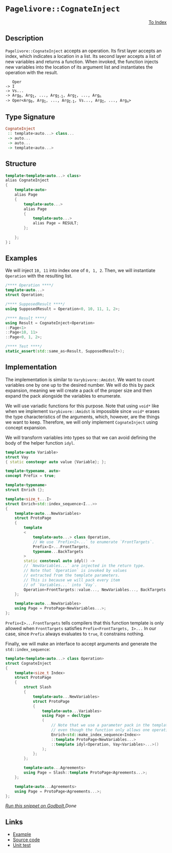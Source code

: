 <!-- Copyright 2024 Feng Mofan
SPDX-License-Identifier: Apache-2.0 -->

# `Pagelivore::CognateInject`

<p style='text-align: right;'><a href="../../../facilities/metafunctions.md#pagelivore-cognate-inject">To Index</a></p>

## Description

`Pagelivore::CognateInject` accepts an operation.
Its first layer accepts an index, which indicates a location in a list.
Its second layer accepts a list of new variables and returns a function.
When invoked, the function injects new variables into the location of its argument list and instantiates the operation with the result.

<pre><code>   Oper
-> I
-> Vs...
-> Arg<sub>0</sub>, Arg<sub>1</sub>, ..., Arg<sub>I-1</sub>, Arg<sub>I</sub>, ..., Arg<sub>n</sub>
-> Oper&lt;Arg<sub>0</sub>, Arg<sub>1</sub>, ..., Arg<sub>I-1</sub>, Vs..., Arg<sub>I</sub>, ..., Arg<sub>n</sub>&gt;</code></pre>

## Type Signature

```Haskell
CognateInject
 :: template<auto...> class...
 -> auto...
 -> auto...
 -> template<auto...>
```

## Structure

```C++
template<template<auto...> class>
alias CognateInject
{
    template<auto>
    alias Page
    {
        template<auto...>
        alias Page
        { 
            template<auto...>
            alias Page = RESULT;
        };
        
    };
}；
```

## Examples

We will inject `10, 11` into index one of `0, 1, 2`. Then, we will instantiate `Operation` with the resulting list.

```C++
/**** Operation ****/
template<auto...>
struct Operation;

/**** SupposedResult ****/
using SupposedResult = Operation<0, 10, 11, 1, 2>;

/**** Result ****/
using Result = CognateInject<Operation>
::Page<1>
::Page<10, 11>
::Page<0, 1, 2>;

/**** Test ****/
static_assert(std::same_as<Result, SupposedResult>);
```

## Implementation

The implementation is similar to `Varybivore::Amidst`.
We want to count variables one by one up to the desired number.
We will do this by pack expansion, meaning we will create a pack of the proper size and then expand the pack alongside the variables to enumerate.

We will use variadic functions for this purpose.
Note that using `void*` like when we implement `Varybivore::Amidst` is impossible since `void*` erases the type characteristics of the arguments, which, however, are the things we want to keep.
Therefore, we will only implement `CognateInject` using concept expansion.

We will transform variables into types so that we can avoid defining the body of the helper function `idyl`.

```C++
template<auto Variable>
struct Vay
{ static constexpr auto value {Variable}; };
```

```C++
template<typename, auto>
concept Prefix = true;

template<typename>
struct Enrich {};

template<size_t...I>
struct Enrich<std::index_sequence<I...>>
{
    template<auto...NewVariables>
    struct ProtoPage
    { 
        template
        <
            template<auto...> class Operation,
            // We use `Prefix<I>...` to enumerate `FrontTargets`.
            Prefix<I>...FrontTargets,
            typename...BackTargets
        >
        static consteval auto idyl() ->
        // `NewVariables...` are injected in the return type.
        // Note that `Operation` is invoked by values
        // extracted from the template parameters.
        // This is because we will pack every item
        // of `Variables...` into `Vay`.
        Operation<FrontTargets::value..., NewVariables..., BackTargets::value...>;
    };

    template<auto...NewVariables>
    using Page = ProtoPage<NewVariables...>;
};
```

`Prefix<I>...FrontTargets` tells compilers that this function template is only allowed when `FrontTargets` satisfies `Prefix<FrontTargets, I>...`
In our case, since `Prefix` always evaluates to `true`, it constrains nothing.

Finally, we will make an interface to accept arguments and generate the `std::index_sequence`:

```C++
template<template<auto...> class Operation>
struct CognateInject
{
    template<size_t Index>
    struct ProtoPage
    {
        struct Slash
        {
            template<auto...NewVariables>
            struct ProtoPage
            {
                template<auto...Variables>
                using Page = decltype
                (
                    // Note that we use a parameter pack in the template head
                    // even though the function only allows one operation.
                    Enrich<std::make_index_sequence<Index>>
                    ::template ProtoPage<NewVariables...>
                    ::template idyl<Operation, Vay<Variables>...>()
                );
            };
        };

        template<auto...Agreements>
        using Page = Slash::template ProtoPage<Agreements...>;
    };

    template<auto...Agreements>
    using Page = ProtoPage<Agreements...>;
};
```

[*Run this snippet on Godbolt.*](https://godbolt.org/#z:OYLghAFBqd5QCxAYwPYBMCmBRdBLAF1QCcAaPECAMzwBtMA7AQwFtMQByARg9KtQYEAysib0QXACx8BBAKoBnTAAUAHpwAMvAFYTStJg1DIApACYAQuYukl9ZATwDKjdAGFUtAK4sGIAKwAzKSuADJ4DJgAcj4ARpjEEhrBAA6oCoRODB7evgGp6ZkC4ZExLPGJXMm2mPaOAkIETMQEOT5%2BQTV1WY3NBCXRcQlJwQpNLW15nWN9A2UVIwCUtqhexMjsHAD0AFR7%2BweHRztbJhoAgrv7ANQAIpgprozIeJgK1wenF1fHv4df5zOgLMgQiyG8WGuJkCbi8jlohAAntDsEDzKCGOCvJDoW5kGN0FgqCi0d8DtcAGpMREffYAgiYFgpAwM3FMOGoSnNPBMWL0EkXMbELwOLnIi4mADsFmuM0cyGuaAYY0wqhSxGu7KI1wAbmIvJgodKqcQeXzMFLbtCZZbraTLuTlMRMDRVLS9vTGcymKyYQREY9mGxSJqOQLzkqNikCNcnS68G7obdrgRhRbAlYJWS/jnPkCfjtrgBJJn0NiCH1Zd0nfO5us1rMOm7YBim5AIaue0s%2B9Nuf2B1jp1GC1MimMttsdqVWSVWjP2hnd31uDIAL0wAH0CAA6XdF8NCsfXCd4du4gkgEARLCqDdKACOBsxvaLu%2B3JMCw8B0qB1z/Ka9Fley1VA3yiTAAHcTTNegFHDf9ZVHUUnVQIhlCYYALQuBDpyhbCEP/RdvVZfCCKhGFfzIgiiKAtkOTfFFFQMBR3gAeUeYhKwEUhKKo/8ti2a4AHVDS8JQoQANg0ONXVxfdPwYqSU05RgfASHtJI0AAxYhZAAFWaTCCDgqT31IvjY2dWSYXk7A3x0/TDMwYyePMvj%2B0YQc3wsJhkAAawM4gjLgtz/3gqi5VPRUBBVPVaFDbU8HQRFaAgRZrgAWnCsiBM08CoO5XlYMUjRNWda4Im0TAHEwdAKoYFMEENZ0CDWBqPLM84%2BNyqJUMNAgEB9TT2PU%2BoGBMJS8HeCIdVQPzauuWIaTig0Qq6qjctVVNfIZOqqF0lhGv6wCNJSZpBwZYgFE67rBL0hApoq954lEMTDQg966His7/OuTAdQSGlCEZXiCNy1AqE06CireEr6u1CaNCpZFTNBhCRs4sbcQcwRAuCy8VswN8Q3y6HzWu3cQx8/y8echQCf1Indw/TN1r/W150bBCaJ7OiiDAyCydg7LrjEiJgFjDDDSTSzUNQdDMNxUnCvJhjPztCVZw1wFsz2a4PGAZgGSLBgqtFPMLh55creA%2Bjmc/JimBY64Ma48b1ZHYVRQNo3MBNs2CDRH9zJt888HXLdiwYG8RcPZDdLQqXQenNH/zjmMhGYhBU/Z4O2Ys0OYRAgWCtNGG4I9/O%2BPT2XE8V0KyJThuC5O5di93IW3hFiz/zFoxJcw8jkywcEPJziyIHHnu/x6vrGqGj7RfEphrjOzi2Eu1ffL8%2BqjoApdDSaph0Cn6fNoB9qEFWYAOwGw0qC8TExuuARaBpMRaFQCD3gEQ1UA4t2N1p58RPGeGEF4QAsCYPNDc15VR3kwI%2BZ4L5o6qg/F%2BYBfFLw21rvLJOMJlZl1VvbDBmCyLYNboaJKKVcSuzGiGZGuJO4VzsiQtKp8yKLG1sAjmrM%2BK8PtO5ShfNQK7nOMAZ0jJGDGW7r3DI/cFbS0CMmTOTskAgBwShOuvZxGSPLMZNWqJOb5wEVzQiwii5223LozAUjBAsNBn3CWiih64MUbiGxdiDEkO1qYnWTZ6welrM2VQrBmSGgtgEwJAI0QgjBBCJReIBBRhkZXYJes6FVkiYXNw7d3yVxrpkgQvjdaFiEF4FIaQlDoAAEpvC8LQGMkSnHXHKZU9ItU6kKAaTGGWRT3ZuA0CGKowyuDDJDGYFm9oCzXC6T0zsQIWlzMaa4n2PZ/bVUDjCfp4ZLzuJhFwXZIB9luBGdcLghzK57PwYM8Z1xJnq2Mekwsek3hNLpECSKyANxOyUC0CAECFCDh%2BRXNwyyCAhjaVUzp9TGkoi4RmDgyxaCcH8LwPwHAtCkFQJwNw1hrCylWOsaWIIeCkAIJoJFyw/IBEkNuDQAAOMwZgACcLKuD%2BEZQyrgkpJTSBRRwSQvAWBJCGRirFOKOC8HpkMilmKkWkDgLAGAiAQCrAICkOE5BKBoCZHQBIURBycFUAyiSGUJKSGuMAZACopDbjMLwWqhASBJT0PwQQIgxDsCkDIQQigVDqHlaQXQYyIKcRSJwHgyLUXospdizgrE4SapjBDa4JqzUWqtTa85dKzDXAgB4PV9ANToi4IsXgcqtDLAgEgXVKR9VkAoBAOtDaQDACkGYPgdBLr0wgLEONsQIjNERJG3gg7mDEERKxWIAdR2kF1fo1iDA35xqwLELwwBcm0FoPTbgvAsBQKMOIIN%2BBnQODwADXdWLVTVThJsMlEQGQCqxQiWInFJ0eCwHG1MeARV7tIADYgsQOn3EPcABERhKXLCoAYYACgKSvAgiNDFZL3XCFEOIH1aH/VqDjSG/QhhjD4ssPoPAsR6aQGWP/Mau6MoEiTKYSw1gzASsA6aLAFG0pdE2VkFw0dJh%2BDGWECIgxyjDDGVUoo2RPDtD0JJsacwhiVG4%2Beho4xWgybyGMuwPG1OzBE/McTth1MCb0DMFoimxOVGWAoIlGwJDRo4Gi0g4reCSrTaa81lrrW2tzfm3AzqS2kvLeSqDywj5YESFxmlkhAjbhZYEPlGhJBmEkFJDQ/gJIsv0JwIVpARWBC4NuCSXAJIMpZdyiS/hJAcoSxJFzcbJXSpALKqDiqVU1rVUmrVTaW3FsNWwTgzQWA6klBlFe4JCPnJZduIr178BEHY262QnrMPSGw0oXDQbdCdrDUwCNe7HPOdc/GjgiaNVwhfpDdNXnHb9y4DNub%2BbC31uLVCEEZgQuVoVZ1vrCRtXNtQEW4Yk2jAPZGTQRpCRe39qDeO4dc74eTunbO/9C7pFLpXSezA67N0f13WSg9hHj1YtPTxy9cab3IDvXOx9tQ42vvfYiT9mwsU/r/WSwDwGlCgeJ%2BLNrMGMLwcQ8hudaHVvevW7IHDgasU7YI5BxjVgSOvs41R6MWRaP0eUUr5jrGEjsbePAGztRdN%2BAgK4UzQno6WYWBJwoY0rekHk1kW3RmdOqYYL0CYmnBMqbGt7/oBmlNmZM770P%2BnSgh7LSsNY9mY8CuO41zgHmM2WtBxLB7s36X%2BYWyQd7hWvthdIBF4YXGBV5YKzN5Lkp/Ast5YEFLaWasNaDU12wLXQvyurR1pA6rk0A7%2B8QAbmxhuZpYAoHUCodRZ6AmMR1eeltjPFxhyXvr5CbdlzoEAwQ9sHajTlpzsa28Ju6ym674/J/T9nz2MYz2gevYSAXwIRfu%2BKtrQ/htg/P/FpAFPypG4M%2BLKG4c%2BBAG4qgFqXaUOV0lAsOWKSOI6/6CBKOmyc66OggmOiBpOOOG6W6O6c6ROR6rO%2B6eAZ6jgFOQaVONO/6dOz6vAjOw6LO36poHOvAXOIGjIfOkGb%2BgucGCGkEou/6K%2BXqEgUufqm%2BeGO%2BCuRGTGKuZGau2KGuMUnAWwF4uulgLGbmbGSURulG/uvGFu/G4e1u6AbuymLuAgTuFhDAZhZmpunugeTuHuAe6mth2mYeuQfu5mQeUeVmDmsexK/hiex%2BEqKeEBlqE%2BU%2BuoN%2BDId%2BEAAWi2BeZaFaxepeUWjmleIArK24gQgQ/gnKNWGgyQiWZWreoRUqHerW3e1KIAkg/g8WPKkoRRDKkg7KXATKZg9WAqgQIRbmnAKR1Rh%2BDqZRfRFR32iwywgGGQzgkgQAA%3D%3D%3D)$Done$

## Links

- [Example](../../../code/facilities/metafunctions/pagelivore/cognate_inject/implementation.hpp)
- [Source code](../../../../conceptrodon/descend/pagelivore/cognate_inject.hpp)
- [Unit test](../../../../tests/unit/metafunctions/pagelivore/cognate_inject.test.hpp)
